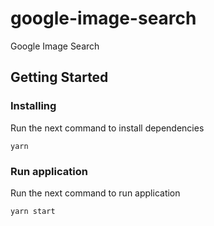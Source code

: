 # google-image-search
Google Image Search

## Getting Started

### Installing

Run the next command to install dependencies

    yarn

### Run application

Run the next command to run application

    yarn start

